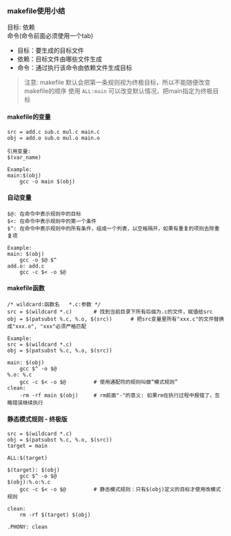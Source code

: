 ### makefile使用小结

目标: 依赖  
    命令(命令前面必须使用一个tab)  

* 目标：要生成的目标文件  
* 依赖：目标文件由哪些文件生成  
* 命令：通过执行该命令由依赖文件生成目标  

> 注意: makefile 默认会把第一条规则视为终极目标，所以不能随便改变makefile的顺序
> 使用 `ALL:main` 可以改变默认情况，把main指定为终极目标

#### makefile的变量
```
src = add.c sub.c mul.c main.c
obj = add.o sub.o mul.o main.o

引用变量:
$(var_name)

Example:
main:$(obj)
    gcc -o main $(obj)
```

#### 自动变量
```
$@: 在命令中表示规则中的目标
$<: 在命令中表示规则中的第一个条件
$^: 在命令中表示规则中的所有条件，组成一个列表，以空格隔开，如果有重复的项则去除重复项

Example:
main: $(obj)
    gcc -o $@ $^
add.o: add.c
    gcc -c $< -o $@
```

#### makefile函数
```
/* wildcard:函数名   *.c:参数 */
src = $(wildcard *.c)       # 找到当前目录下所有后缀为.c的文件，赋值给src
obj = $(patsubst %.c, %.o, $(src))      # 把src变量里所有"xxx.c"的文件替换成"xxx.o", "xxx"必须严格匹配

Example:
src = $(wildcard *.c)
obj = $(patsubst %.c, %.o, $(src))

main: $(obj)
    gcc $^ -o $@
%.o: %.c
    gcc -c $< -o $@         # 使用通配符的规则叫做“模式规则”
clean:
    -rm -rf main $(obj)     # rm前面"-"的意义: 如果rm在执行过程中报错了，忽略错误继续执行
```

#### 静态模式规则 - 终极版
```
src = $(wildcard *.c)
obj = $(patsubst %.c, %.o, $(src))
target = main

ALL:$(target)

$(target): $(obj)
    gcc $^ -o $@
$(obj):%.o:%.c
    gcc -c $< -o $@         # 静态模式规则：只有$(obj)定义的目标才使用改模式规则

clean:
    rm -rf $(target) $(obj)

.PHONY: clean
```
